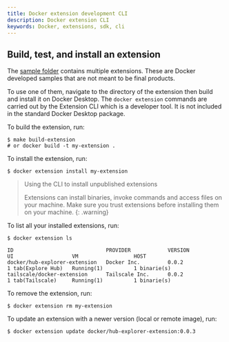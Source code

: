 ```yaml
---
title: Docker extension development CLI
description: Docker extension CLI
keywords: Docker, extensions, sdk, cli
---
```


## Build, test, and install an extension

The [sample folder](https://github.com/docker/extensions-sdk/tree/main/samples) contains multiple extensions.
These are Docker developed samples that are not meant to be final products.

To use one of them, navigate to the directory of the extension then build and install it on Docker Desktop.
The `docker extension` commands are carried out by the Extension CLI which is a developer tool. It is not included in the standard Docker Desktop package.

To build the extension, run:

```console
$ make build-extension
# or docker build -t my-extension .
```

To install the extension, run:

```console
$ docker extension install my-extension
```

> Using the CLI to install unpublished extensions
>
> Extensions can install binaries, invoke commands and access files on your machine. Make sure you trust extensions before installing them on your machine.
> {: .warning}

To list all your installed extensions, run:

```console
$ docker extension ls

ID                              PROVIDER            VERSION             UI                   VM                  HOST
docker/hub-explorer-extension   Docker Inc.         0.0.2               1 tab(Explore Hub)   Running(1)          1 binarie(s)
tailscale/docker-extension      Tailscale Inc.      0.0.2               1 tab(Tailscale)     Running(1)          1 binarie(s)
```

To remove the extension, run:

```console
$ docker extension rm my-extension
```

To update an extension with a newer version (local or remote image), run:

```console
$ docker extension update docker/hub-explorer-extension:0.0.3
```
